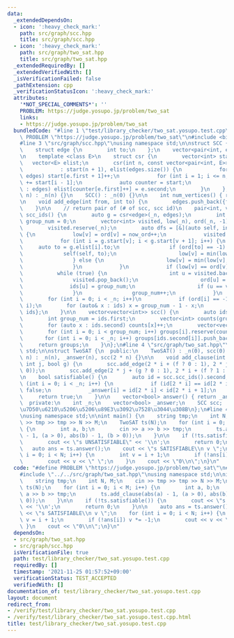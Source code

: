 ```yaml
---
data:
  _extendedDependsOn:
  - icon: ':heavy_check_mark:'
    path: src/graph/scc.hpp
    title: src/graph/scc.hpp
  - icon: ':heavy_check_mark:'
    path: src/graph/two_sat.hpp
    title: src/graph/two_sat.hpp
  _extendedRequiredBy: []
  _extendedVerifiedWith: []
  _isVerificationFailed: false
  _pathExtension: cpp
  _verificationStatusIcon: ':heavy_check_mark:'
  attributes:
    '*NOT_SPECIAL_COMMENTS*': ''
    PROBLEM: https://judge.yosupo.jp/problem/two_sat
    links:
    - https://judge.yosupo.jp/problem/two_sat
  bundledCode: "#line 1 \"test/library_checker/two_sat.yosupo.test.cpp\"\n#define\
    \ PROBLEM \"https://judge.yosupo.jp/problem/two_sat\"\n#include <bits/stdc++.h>\n\
    #line 3 \"src/graph/scc.hpp\"\nusing namespace std;\n\nstruct SCC {\n    int _n;\n\
    \    struct edge {\n        int to;\n    };\n    vector<pair<int, edge>> edges;\n\
    \n    template <class E>\n    struct csr {\n        vector<int> start;\n     \
    \   vector<E> elist;\n        csr(int n, const vector<pair<int, E>>& edges)\n\
    \            : start(n + 1), elist(edges.size()) {\n            for (auto e :\
    \ edges) start[e.first + 1]++;\n            for (int i = 1; i <= n; i++) start[i]\
    \ += start[i - 1];\n            auto counter = start;\n            for (auto e\
    \ : edges) elist[counter[e.first]++] = e.second;\n        }\n    };\n\n    SCC(int\
    \ n) : _n(n) {}\n    SCC() : _n(0) {}\n\n    int num_vertices() { return _n; }\n\
    \n    void add_edge(int from, int to) {\n        edges.push_back({from, {to}});\n\
    \    }\n\n    // return pair of (# of scc, scc id)\n    pair<int, vector<int>>\
    \ scc_ids() {\n        auto g = csr<edge>(_n, edges);\n        int now_ord = 0,\
    \ group_num = 0;\n        vector<int> visited, low(_n), ord(_n, -1), ids(_n);\n\
    \        visited.reserve(_n);\n        auto dfs = [&](auto self, int v) -> void\
    \ {\n            low[v] = ord[v] = now_ord++;\n            visited.push_back(v);\n\
    \            for (int i = g.start[v]; i < g.start[v + 1]; i++) {\n           \
    \     auto to = g.elist[i].to;\n                if (ord[to] == -1) {\n       \
    \             self(self, to);\n                    low[v] = min(low[v], low[to]);\n\
    \                } else {\n                    low[v] = min(low[v], ord[to]);\n\
    \                }\n            }\n            if (low[v] == ord[v]) {\n     \
    \           while (true) {\n                    int u = visited.back();\n    \
    \                visited.pop_back();\n                    ord[u] = _n;\n     \
    \               ids[u] = group_num;\n                    if (u == v) break;\n\
    \                }\n                group_num++;\n            }\n        };\n\
    \        for (int i = 0; i < _n; i++)\n            if (ord[i] == -1) dfs(dfs,\
    \ i);\n        for (auto& x : ids) x = group_num - 1 - x;\n        return {group_num,\
    \ ids};\n    }\n\n    vector<vector<int>> scc() {\n        auto ids = scc_ids();\n\
    \        int group_num = ids.first;\n        vector<int> counts(group_num);\n\
    \        for (auto x : ids.second) counts[x]++;\n        vector<vector<int>> groups(ids.first);\n\
    \        for (int i = 0; i < group_num; i++) groups[i].reserve(counts[i]);\n \
    \       for (int i = 0; i < _n; i++) groups[ids.second[i]].push_back(i);\n   \
    \     return groups;\n    }\n};\n#line 4 \"src/graph/two_sat.hpp\"\nusing namespace\
    \ std;\n\nstruct TwoSAT {\n  public:\n    TwoSAT() : _n(0), scc(0) {}\n    TwoSAT(int\
    \ n) : _n(n), _answer(n), scc(2 * n) {}\n\n    void add_clause(int i, bool f,\
    \ int j, bool g) {\n        scc.add_edge(2 * i + (f ? 0 : 1), 2 * j + (g ? 1 :\
    \ 0));\n        scc.add_edge(2 * j + (g ? 0 : 1), 2 * i + (f ? 1 : 0));\n    }\n\
    \n    bool satisfiable() {\n        auto id = scc.scc_ids().second;\n        for\
    \ (int i = 0; i < _n; i++) {\n            if (id[2 * i] == id[2 * i + 1]) return\
    \ false;\n            _answer[i] = id[2 * i] < id[2 * i + 1];\n        }\n   \
    \     return true;\n    }\n\n    vector<bool> answer() { return _answer; }\n\n\
    \  private:\n    int _n;\n    vector<bool> _answer;\n    SCC scc;  // \u5F37\u9023\
    \u7D50\u6210\u5206\u5206\u89E3\u3092\u7528\u3044\u308B\n};\n#line 4 \"test/library_checker/two_sat.yosupo.test.cpp\"\
    \nusing namespace std;\n\nint main() {\n    string tmp;\n    int N, M;\n    cin\
    \ >> tmp >> tmp >> N >> M;\n    TwoSAT ts(N);\n    for (int i = 0; i < M; i++)\
    \ {\n        int a, b;\n        cin >> a >> b >> tmp;\n        ts.add_clause(abs(a)\
    \ - 1, (a > 0), abs(b) - 1, (b > 0));\n    }\n\n    if (!ts.satisfiable()) {\n\
    \        cout << \"s UNSATISFIABLE\" << '\\n';\n        return 0;\n    }\n\n \
    \   auto ans = ts.answer();\n    cout << \"s SATISFIABLE\\n v \";\n    for (int\
    \ i = 0; i < N; i++) {\n        int v = i + 1;\n        if (!ans[i]) v *= -1;\n\
    \        cout << v << \" \";\n    }\n    cout << \"0\\n\";\n}\n"
  code: "#define PROBLEM \"https://judge.yosupo.jp/problem/two_sat\"\n#include <bits/stdc++.h>\n\
    #include \"../../src/graph/two_sat.hpp\"\nusing namespace std;\n\nint main() {\n\
    \    string tmp;\n    int N, M;\n    cin >> tmp >> tmp >> N >> M;\n    TwoSAT\
    \ ts(N);\n    for (int i = 0; i < M; i++) {\n        int a, b;\n        cin >>\
    \ a >> b >> tmp;\n        ts.add_clause(abs(a) - 1, (a > 0), abs(b) - 1, (b >\
    \ 0));\n    }\n\n    if (!ts.satisfiable()) {\n        cout << \"s UNSATISFIABLE\"\
    \ << '\\n';\n        return 0;\n    }\n\n    auto ans = ts.answer();\n    cout\
    \ << \"s SATISFIABLE\\n v \";\n    for (int i = 0; i < N; i++) {\n        int\
    \ v = i + 1;\n        if (!ans[i]) v *= -1;\n        cout << v << \" \";\n   \
    \ }\n    cout << \"0\\n\";\n}\n"
  dependsOn:
  - src/graph/two_sat.hpp
  - src/graph/scc.hpp
  isVerificationFile: true
  path: test/library_checker/two_sat.yosupo.test.cpp
  requiredBy: []
  timestamp: '2021-11-25 01:57:52+09:00'
  verificationStatus: TEST_ACCEPTED
  verifiedWith: []
documentation_of: test/library_checker/two_sat.yosupo.test.cpp
layout: document
redirect_from:
- /verify/test/library_checker/two_sat.yosupo.test.cpp
- /verify/test/library_checker/two_sat.yosupo.test.cpp.html
title: test/library_checker/two_sat.yosupo.test.cpp
---
```

